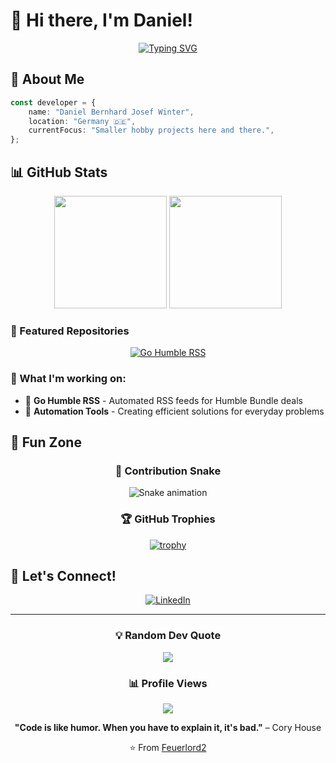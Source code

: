 # 👋 Hi there, I'm Daniel!

<div align="center">
  
[![Typing SVG](https://readme-typing-svg.herokuapp.com?font=Fira+Code&pause=1000&color=6366F1&center=true&vCenter=true&width=435&lines=Full-Stack+Developer;Open+Source+Enthusiast;Always+Learning+New+Things;Building+Cool+Projects)](https://git.io/typing-svg)

</div>

## 🚀 About Me

```typescript
const developer = {
    name: "Daniel Bernhard Josef Winter",
    location: "Germany 🇩🇪",
    currentFocus: "Smaller hobby projects here and there.",
};
```

## 📊 GitHub Stats

<div align="center">
  
<img height="180em" src="https://github-readme-stats.vercel.app/api?username=Feuerlord2&show_icons=true&theme=tokyonight&include_all_commits=true&count_private=true"/>
<img height="180em" src="https://github-readme-stats.vercel.app/api/top-langs/?username=Feuerlord2&layout=compact&langs_count=8&theme=tokyonight"/>

</div>

### 🚀 Featured Repositories

<div align="center">

[![Go Humble RSS](https://github-readme-stats.vercel.app/api/pin/?username=Feuerlord2&repo=Humble-RSS-Site&theme=tokyonight)](https://github.com/Feuerlord2/Humble-RSS-Site)

</div>

### 🔭 What I'm working on:
- 📡 **Go Humble RSS** - Automated RSS feeds for Humble Bundle deals
- 🤖 **Automation Tools** - Creating efficient solutions for everyday problems

## 🎨 Fun Zone

<div align="center">

### 🐍 Contribution Snake
![Snake animation](https://github.com/Feuerlord2/YOUR_USERNAME/blob/output/github-contribution-grid-snake-dark.svg)

### 🏆 GitHub Trophies
[![trophy](https://github-profile-trophy.vercel.app/?username=Feuerlord2&theme=tokyonight&no-frame=true&row=1&column=6)](https://github.com/ryo-ma/github-profile-trophy)

</div>

## 💬 Let's Connect!

<div align="center">

[![LinkedIn](https://img.shields.io/badge/LinkedIn-0077B5?style=for-the-badge&logo=linkedin&logoColor=white)](https://linkedin.com/in/daniel-bernhard-josef-winter-89636433a/)

</div>

---

<div align="center">

### 💡 Random Dev Quote
![](https://quotes-github-readme.vercel.app/api?type=horizontal&theme=tokyonight)

### 📊 Profile Views
![](https://komarev.com/ghpvc/?username=Feuerlord2&color=6366f1&style=flat-square&label=Profile+Views)

**"Code is like humor. When you have to explain it, it's bad."** – Cory House

⭐️ From [Feuerlord2](https://github.com/Feuerlord2)

</div>
